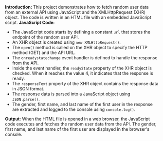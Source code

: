 **Introduction:**
This project demonstrates how to fetch random user data from an external API using JavaScript and the XMLHttpRequest (XHR) object. The code is written in an HTML file with an embedded JavaScript script.
**JavaScript Code:**
   - The JavaScript code starts by defining a constant `url` that stores the endpoint of the random user API.
   - An XHR object is created using `new XMLHttpRequest()`.
   - The `open()` method is called on the XHR object to specify the HTTP method (GET) and the API URL.
   - The `onreadystatechange` event handler is defined to handle the response from the API.
   - Inside the event handler, the `readyState` property of the XHR object is checked. When it reaches the value 4, it indicates that the response is ready.
   - The `responseText` property of the XHR object contains the response data in JSON format.
   - The response data is parsed into a JavaScript object using `JSON.parse()`.
   - The gender, first name, and last name of the first user in the response are extracted and logged to the console using `console.log()`.

**Output:**
When the HTML file is opened in a web browser, the JavaScript code executes and fetches the random user data from the API. The gender, first name, and last name of the first user are displayed in the browser's console.

